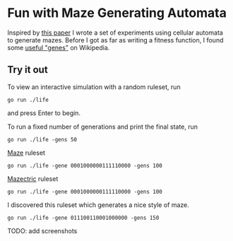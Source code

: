 # Fun with Maze Generating Automata

Inspired by [this paper][1] I wrote a set of experiments using cellular
automata to generate mazes. Before I got as far as writing a fitness function,
I found some [useful "genes"][2] on Wikipedia.

## Try it out

To view an interactive simulation with a random ruleset, run

```
go run ./life
```

and press Enter to begin.

To run a fixed number of generations and print the final state, run

```
go run ./life -gens 50
```

[Maze][3] ruleset

```
go run ./life -gene 0001000000111110000 -gens 100
```

[Mazectric][3] ruleset

```
go run ./life -gene 0001000000111110000 -gens 100
```

I discovered this ruleset which generates a nice style of maze.

```
go run ./life -gene 011100110001000000 -gens 150
```

TODO: add screenshots

[1]: https://scholarworks.unr.edu/bitstream/handle/11714/3433/Adams_unr_0139M_12635.pdf?sequence=1&isAllowed=y
[2]: https://en.wikipedia.org/wiki/Maze_generation_algorithm#Cellular_automaton_algorithms
[3]: https://www.conwaylife.com/wiki/OCA:Maze
